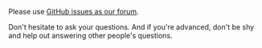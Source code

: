 Please use [GitHub issues as our forum](https://github.com/rockscript/rockscript/issues).

Don't hesitate to ask your questions.
And if you're advanced, don't be shy and help out answering other people's questions.
